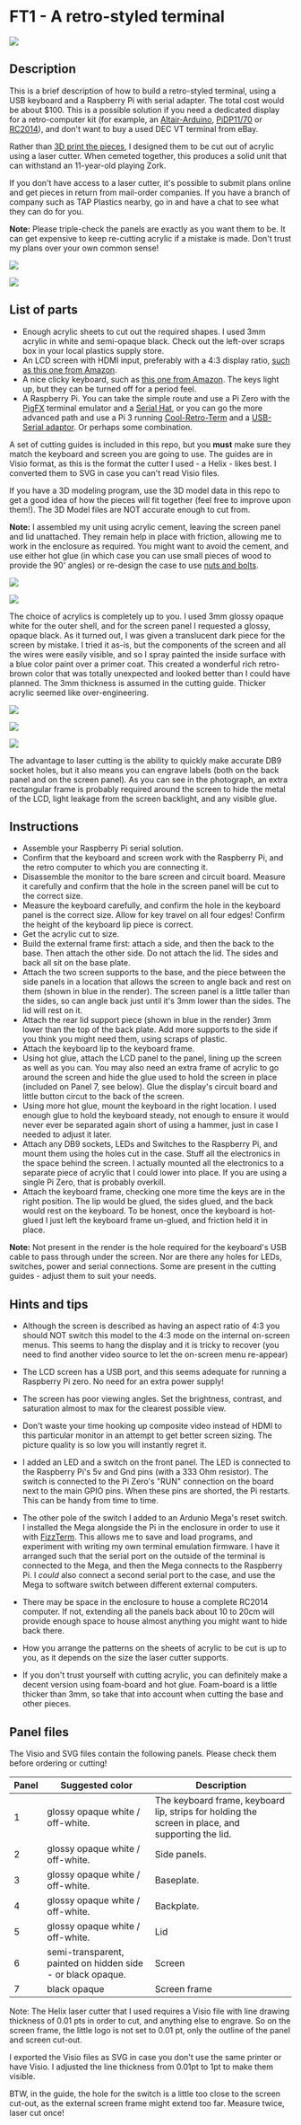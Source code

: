 # FT1 - A retro-styled terminal


![](photo1.jpg)

## Description

This is a brief description of how to build a retro-styled terminal, using a USB keyboard and a Raspberry Pi with serial adapter. The total cost would be about $100. This is a possible solution if you need a dedicated display for a retro-computer kit (for example, an [Altair-Arduino](https://www.altairduino.com), [PiDP11/70](https://obsolescence.wixsite.com/obsolescence/pidp-11) or [RC2014](https://rc2014.co.uk)), and don't want to buy a used DEC VT terminal from eBay.

Rather than [3D print the pieces](https://blog.hackster.io/a-full-sized-fallout-style-rpi-terminal-e2cbc366ee05), I designed them to be cut out of acrylic using a laser cutter. When cemeted together, this produces a solid unit that can withstand an 11-year-old playing Zork.

If you don't have access to a laser cutter, it's possible to submit plans online and get pieces in return from mail-order companies. If you have a branch of company such as TAP Plastics nearby, go in and have a chat to see what they can do for you. 

**Note:** Please triple-check the panels are exactly as you want them to be. It can get expensive to keep re-cutting acrylic if a mistake is made. Don't trust my plans over your own common sense!

![](render01.png)

![](render02.png)

## List of parts

* Enough acrylic sheets to cut out the required shapes. I used 3mm acrylic in white and semi-opaque black. Check out the left-over scraps box in your local plastics supply store.
* An LCD screen with HDMI input, preferably with a 4:3 display ratio, [such as this one from Amazon](https://www.amazon.com/gp/product/B01FHDL1DE).
* A nice clicky keyboard, such as [this one from Amazon](https://www.amazon.com/gp/product/B071W16NVZ). The keys light up, but they can be turned off for a period feel.
* A Raspberry Pi. You can take the simple route and use a Pi Zero with the [PigFX](https://github.com/fbergama/pigfx) terminal emulator and a [Serial Hat](https://thepihut.com/products/serial-pizero?variant=26469111240), or you can go the more advanced path and use a Pi 3 running [Cool-Retro-Term](https://github.com/Swordfish90/cool-retro-term) and a [USB-Serial adaptor](https://thepihut.com/products/adafruit-usb-serial-converter-ft232rl). Or perhaps some combination.

A set of cutting guides is included in this repo, but you **must** make sure they match the keyboard and screen you are going to use. The guides are in Visio format, as this is the format the cutter I used - a Helix - likes best. I converted them to SVG in case you can't read Visio files. 

If you have a 3D modeling program, use the 3D model data in this repo to get a good idea of how the pieces will fit together (feel free to improve upon them!). The 3D Model files are NOT accurate enough to cut from.

**Note:** I assembled my unit using acrylic cement, leaving the screen panel and lid unattached. They remain help in place with friction, allowing me to work in the enclosure as required. You might want to avoid the cement, and use either hot glue (in which case you can use small pieces of wood to provide the 90' angles) or re-design the case to use [nuts and bolts](https://www.instructables.com/id/How-to-Make-Anything-Using-Acrylic-and-Machine-Sc/).

![](render03.png)

![](render04.png)

The choice of acrylics is completely up to you. I used 3mm glossy opaque white for the outer shell, and for the screen panel I requested a glossy, opaque black. As it turned out, I was given a translucent dark piece for the screen by mistake. I tried it as-is, but the components of the screen and all the wires were easily visible, and so I spray painted the inside surface with a blue color paint over a primer coat. This created a wonderful rich retro-brown color that was totally unexpected and looked better than I could have planned. The 3mm thickness is assumed in the cutting guide. Thicker acrylic seemed like over-engineering.

![](photo2.jpg)

![](photo3.jpg)

![](photo4.jpg)

The advantage to laser cutting is the ability to quickly make accurate DB9 socket holes, but it also means you can engrave labels (both on the back panel and on the screen panel). As you can see in the photograph, an extra rectangular frame is probably required around the screen to hide the metal of the LCD, light leakage from the screen backlight, and any visible glue.

## Instructions

* Assemble your Raspberry Pi serial solution.
* Confirm that the keyboard and screen work with the Raspberry Pi, and the retro computer to which you are connecting it.
* Disassemble the monitor to the bare screen and circuit board. Measure it carefully and confirm that the hole in the screen panel will be cut to the correct size. 
* Measure the keyboard carefully, and confirm the hole in the keyboard panel is the correct size. Allow for key travel on all four edges! Confirm the height of the keyboard lip piece is correct.
* Get the acrylic cut to size.
* Build the external frame first: attach a side, and then the back to the base. Then attach the other side. Do not attach the lid. The sides and back all sit on the base plate.
* Attach the two screen supports to the base, and the piece between the side panels in a location that allows the screen to angle back and rest on them (shown in blue in the render). The screen panel is a little taller than the sides, so can angle back just until it's 3mm lower than the sides. The lid will rest on it.
* Attach the rear lid support piece (shown in blue in the render) 3mm lower than the top of the back plate. Add more supports to the side if you think you might need them, using scraps of plastic.
* Attach the keyboard lip to the keyboard frame.
* Using hot glue, attach the LCD panel to the panel, lining up the screen as well as you can. You may also need an extra frame of acrylic to go around the screen and hide the glue used to hold the screen in place (included on Panel 7, see below). Glue the display's circuit board and little button circut to the back of the screen. 
* Using more hot glue, mount the keyboard in the right location. I used enough glue to hold the keyboard steady, not enough to ensure it would never ever be separated again short of using a hammer, just in case I needed to adjust it later.
* Attach any DB9 sockets, LEDs and Switches to the Raspberry Pi, and mount them using the holes cut in the case. Stuff all the electronics in the space behind the screen. I actually mounted all the electronics to a separate piece of acrylic that I could lower into place. If you are using a single Pi Zero, that is probably overkill.
* Attach the keyboard frame, checking one more time the keys are in the right position. The lip would be glued, the sides glued, and the back would rest on the keyboard. To be honest, once the keyboard is hot-glued I just left the keyboard frame un-glued, and friction held it in place.

**Note:** Not present in the render is the hole required for the keyboard's USB cable to pass through under the screen. Nor are there any holes for LEDs, switches, power and serial connections. Some are present in the cutting guides - adjust them to suit your needs.

## Hints and tips

* Although the screen is described as having an aspect ratio of 4:3 you should NOT switch this model to the 4:3 mode on the internal on-screen menus. This seems to hang the display and it is tricky to recover (you need to find another video source to let the on-screen menu re-appear)

* The LCD screen has a USB port, and this seems adequate for running a Raspberry Pi zero. No need for an extra power supply!

* The screen has poor viewing angles. Set the brightness, contrast, and saturation almost to max for the clearest possible view.

* Don't waste your time hooking up composite video instead of HDMI to this particular monitor in an attempt to get better screen sizing. The picture quality is so low you will instantly regret it.

* I added an LED and a switch on the front panel. The LED is connected to the Raspberry Pi's 5v and Gnd pins (with a 333 Ohm resistor). The switch is connected to the Pi Zero's "RUN" connection on the board next to the main GPIO pins. When these pins are shorted, the Pi restarts. This can be handy from time to time.

* The other pole of the switch I added to an Ardunio Mega's reset switch. I installed the Mega alongside the Pi in the enclosure in order to use it with [FizzTerm](https://github.com/GrantMeStrength/FizzTerm). This allows me to save and load programs, and experiment with writing my own terminal emulation firmware. I have it arranged such that the serial port on the outside of the terminal is connected to the Mega, and then the Mega connects to the Raspberry Pi. I *could* also connect a second serial port to the case, and use the Mega to software switch between different external computers.

* There may be space in the enclosure to house a complete RC2014 computer. If not, extending all the panels back about 10 to 20cm will provide enough space to house almost anything you might want to hide back there.

* How you arrange the patterns on the sheets of acrylic to be cut is up to you, as it depends on the size the laser cutter supports.

* If you don't trust yourself with cutting acrylic, you can definitely make a  decent version using foam-board and hot glue. Foam-board is a little thicker than 3mm, so take that into account when cutting the base and other pieces.

## Panel files

The Visio and SVG files contain the following panels. Please check them before ordering or cutting! 

| Panel | Suggested color | Description |
| --- | --- | --- |
| 1 | glossy opaque white / off-white. | The keyboard frame, keyboard lip, strips for holding the screen in place, and supporting the lid. |
| 2 | glossy opaque white / off-white. | Side panels. |
| 3 | glossy opaque white / off-white. | Baseplate. |
| 4 | glossy opaque white / off-white. | Backplate. |
| 5 | glossy opaque white / off-white. | Lid |
| 6 | semi-transparent, painted on hidden side - or black opaque. | Screen |
| 7 | black opaque | Screen frame |

Note: The Helix laser cutter that I used requires a Visio file with line drawing thickness of 0.01 pts in order to cut, and anything else to engrave. So on the screen frame, the little logo is not set to 0.01 pt, only the outline of the panel and screen cut-out. 

I exported the Visio files as SVG in case you don't use the same printer or have Visio. I adjusted the line thickness from 0.01pt to 1pt to make them visible.

BTW, in the guide, the hole for the switch is a little too close to the screen cut-out, as the external screen frame might extend too far. Measure twice, laser cut once!
